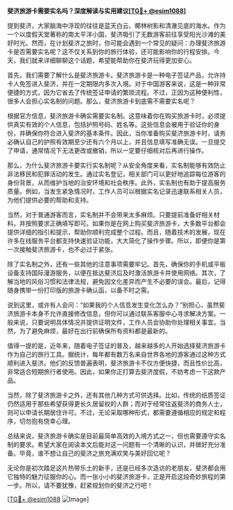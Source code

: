 **斐济旅游卡需要实名吗？深度解读与实用建议[[TG💪+ @esim1088](https://t.me/s/esim1088)]**

提到斐济，大家脑海中浮现的往往是蓝天白云、椰林树影和清澈见底的海水。作为一个以度假天堂著称的南太平洋小国，斐济吸引了无数游客前往享受阳光沙滩的美好时光。然而，在计划斐济之旅时，你可能会遇到一个常见的疑问：办理斐济旅游卡是否需要实名呢？这不仅关系到你的旅行体验，还可能影响你的行程安排。今天，我们就来详细聊聊这个话题，希望能帮助你在斐济玩得更加安心。

首先，我们需要了解什么是斐济旅游卡。斐济旅游卡是一种电子签证产品，允许持卡人免签进入斐济，并在一定期限内多次入境。对于中国游客来说，这是一种非常便捷的方式，因为它省去了传统签证申请的繁琐流程。不过，正因为这种便利性，很多人会担心实名制的问题。那么，斐济旅游卡到底需不需要实名呢？

根据官方信息，斐济旅游卡确实需要实名制。这意味着你在购买旅游卡时，必须提供真实有效的个人信息，包括护照号码、姓名等。这些信息会被用于验证你的身份，并确保你符合进入斐济的基本条件。因此，当你准备购买斐济旅游卡时，请务必确认自己的护照有效期至少还有六个月以上，并且信息填写准确无误。一旦提交了申请，通常情况下无法更改或撤销，所以一定要仔细核对后再进行操作。

那么，为什么斐济旅游卡要实行实名制呢？从安全角度来看，实名制能够有效防止非法移民和犯罪活动的发生。通过实名登记，相关部门可以更好地追踪每位游客的身份背景，从而维护当地的治安环境和社会秩序。此外，实名制也有助于提高服务质量。例如，当发生紧急情况时，工作人员可以根据实名记录迅速联系相关人员，为他们提供必要的帮助和支持。

当然，对于普通游客而言，实名制并不会带来太多麻烦。只要提前准备好相关材料，并按照要求正确填写即可。如果你是在网上购买斐济旅游卡，大多数平台都会提供详细的指引和提示，帮助你顺利完成整个过程。而且，随着技术的发展，现在许多在线服务平台都支持快速验证功能，大大简化了操作步骤。所以，即便你是第一次接触斐济旅游卡，也不必过于紧张。

除了实名制之外，还有一些其他的注意事项需要牢记。首先，确保你的手机或平板设备支持国际漫游服务，以便在抵达斐济后及时激活旅游卡并使用网络。其次，了解当地的风俗习惯和法律法规，避免因文化差异而产生不必要的误会。最后，记得随身携带一份打印版的旅游卡确认函，以备不时之需。

说到这里，或许有人会问：“如果我的个人信息发生变化怎么办？”别担心，虽然斐济旅游卡本身不允许直接修改信息，但你可以通过联系客服中心寻求解决方案。一般来说，只要说明具体情况并提供证明文件，工作人员会协助你处理相关事宜。当然，为了避免麻烦，最好在出行前确保所有资料都是最新的。

值得一提的是，近年来，随着电子签证的普及，越来越多的人开始选择斐济旅游卡作为自己的旅行工具。据统计，每年都有数万名来自世界各地的游客通过这种方式顺利进入斐济。他们的反馈普遍表明，斐济旅游卡不仅方便快捷，而且性价比高，非常适合短期旅行者使用。因此，如果你正打算去斐济度假，不妨考虑一下这款产品。

当然，除了斐济旅游卡之外，还有其他几种方式可供选择。比如，传统的纸质签证仍然适用于那些希望获得更长久居留权的人群；而对于经常往返斐济的商务人士，则可以申请长期居住许可。不过，无论采取哪种形式，都需要遵循相应的规定和程序，切勿抱有侥幸心理。

总结来说，斐济旅游卡确实是目前最简单高效的入境方式之一，但也需要遵守实名制的要求。希望大家在阅读本文后能对这一问题有一个清晰的认识，并做好充分准备。毕竟，谁不想让自己的斐济之旅充满欢笑与美好回忆呢？

无论你是初次踏足这片热带乐土的新手，还是已经多次造访的老朋友，斐济都会用它独特的魅力征服你的心。而一张小小的斐济旅游卡，正是开启这段奇妙旅程的第一步。所以，请不要犹豫，赶紧规划你的斐济之行吧！

[[TG💪+ @esim1088](https://t.me/s/esim1088) ![Image](https://i.postimg.cc/4NQfJmqS/Snipaste-2025-05-13-00-14-12.png)]